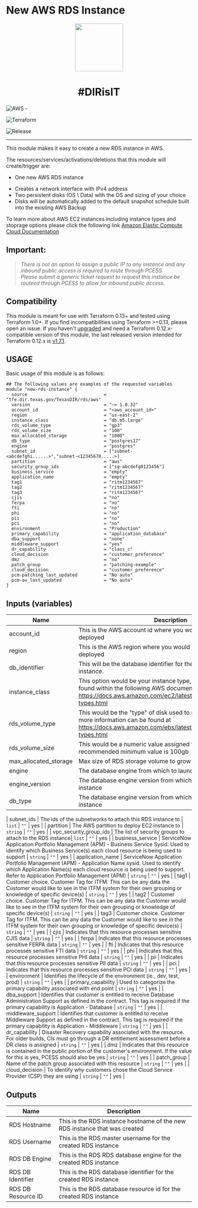 <!--- Update this line to a more specific description -->
# New AWS RDS Instance

<p align="center">
  <img height="130" src="https://www.comsoltx.com/wp-content/uploads/2016/03/logo-dir-e1462808600875.png">
  <h1 align="center">#DIRisIT</h1>
</p>

<!--- Pick Cloud provider Badge -->
![AWS](https://img.shields.io/badge/AWS-%23FF9900.svg?style=for-the-badge&logo=amazon-aws&logoColor=white) -
<!---![Azure](https://img.shields.io/badge/azure-%230072C6.svg?style=for-the-badge&logo=microsoftazure&logoColor=white) -->
<!-- ![Google Cloud](https://img.shields.io/badge/GoogleCloud-%234285F4.svg?style=for-the-badge&logo=google-cloud&logoColor=white) -->
<!---![Oracle](https://img.shields.io/badge/Oracle-F80000?style=for-the-badge&logo=oracle&logoColor=white) -->
![Terraform](https://img.shields.io/badge/terraform-%235835CC.svg?style=for-the-badge&logo=terraform&logoColor=white)

<!--- Replace repository name -->
<!--- ![License](https://badgen.net/github/license/getindata/terraform-module-template/) -->
![Release](https://badgen.net/static/release/1.0.10/blue?icon=github) <br>
<!---  ![Release](https://badgen.net/static/pcm_project-number/prj12345678/) -->

---
<!--- Add information to each section below and be as accurate as possible when filling in the details -->

This module makes it easy to create a new RDS instance in AWS.

The resources/services/activations/deletions that this module will create/trigger are:

- One new AWS RDS instance
<!-- - Dual stacked ipv4 and ipv6 network interface -->
<!-- - Creates a network interface with both IPv4 and IPv6 addresses -->
- Creates a network interface with IPv4 address
- Two persistent disks (OS \ Data) with the OS and sizing of your choice
- Disks will be automatically added to the default snapshot schedule built into the existing AWS Backup

<p>To learn more about AWS EC2 instances including instance types and stoprage options please click the following link <a href="https://docs.aws.amazon.com/ec2/?nc2=h_ql_doc_ec2">Amazon Elastic Compute Cloud Documentation</a></p>

## Important:

> _There is not an option to assign a public IP to any instance and any inbound public access is required to route through PCESS._ <br>
> _Please submit a generic ticket request to request this instance be routeed through PCESS to allow for inbound public access._ <br>

## Compatibility

This module is meant for use with Terraform 0.13+ and tested using Terraform 1.0+. If you find incompatibilities using Terraform >=0.13, please open an issue.
 If you haven't
[upgraded](https://www.terraform.io/upgrade-guides/0-13.html) and need a Terraform
0.12.x-compatible version of this module, the last released version
intended for Terraform 0.12.x is [v1.7.1](https://registry.terraform.io/modules/terraform-google-modules/-cloud-storage/google/v1.7.1).

## USAGE

Basic usage of this module is as follows:

```hcl
## The following values are examples of the requested variables
module "new-rds-instance" {
  source                             = "tfe.dir.texas.gov/TexasDIR/rds/aws"
  version                            = "~> 1.0.32"
  account_id                         = "<aws_account_id>"
  region                             = "us-east-2"
  instance_class                     = "db.m5.large"
  rds_volume_type                    = "gp3"
  rds_volume_size                    = "100"
  max_allocated_storage              = "1000"
  db_type                            = "postgres17"
  engine                             = "postgres"
  subnet_id                          = ["subnet-<abcdefghi......>","subnet-<12345678.....>]
  partition                          = "aws"
  security_group_ids                 = ["sg-abcdefg0123456"]
  business_service                   = "empty"
  application_name                   = "empty"
  tag1                               = "ritm1234567"
  tag2                               = "ritm1234567"
  tag3                               = "ritm1234567"
  cjis                               = "no"
  ferpa                              = "no"
  fti                                = "no"
  phi                                = "no"
  pii                                = "no"
  pci                                = "no"
  environment                        = "Production"
  primary_capability                 = "application_database"
  dba_support                        = "none"
  middleware_support                 = "yes"
  dr_capability                      = "class_c"
  cloud_decision                     = "customer_preference"
  dmz                                = "no"
  patch_group                        = "patching-example"
  cloud_decision                     = "customer_preference"
  pcm-patching_last_updated          = "No auto"
  pcm-av_last_updated                = "No auto"  
}
```
## Inputs (variables)

| Name | Description | Type | Default | Required |
|------|-------------|------|---------|:--------:|
| account_id | This is the AWS account id where you would like the ec2 instance deployed | `string` | `""` | yes |
| region | This is the AWS region where you would like the resource deployed  | `string` | `""` | yes |
| db_identifier | This will be the database identifier for the newly created RDS instance. | `string` | `""` | yes |
| instance_class | This option would be your instance type, more information can be found within the following AWS documentation https://docs.aws.amazon.com/ec2/latest/instancetypes/instance-types.html | `string` | `""` | yes |
| rds_volume_type | This would be the "type" of disk used to run your RDS Instance, more information can be found at https://docs.aws.amazon.com/ebs/latest/userguide/ebs-volume-types.html | `string` | `""` | yes |
| rds_volume_size | This would be a numeric value assigned to your RDS volume, the recommended minimum value is 100gb | `string` | `""` | yes |
| max_allocated_storage | Max size of RDS storage volume to grow to | `string` | `""` | yes |
| engine | The database engine from which to launch new RDS instance   | `string` | `""` | yes |
| engine_version | The database engine version from which to launch new RDS instance   | `string` | `""` | yes |
| db_type | The database engine version from which to launch new RDS instance   | `string` | `""` | yes |

| subnet_ids | The ids of the subnetworks to attach this RDS instance to | `list` | `""` | yes |
| partition | The AWS partition to deploy EC2 instance to | `string` | `""` | yes |
| vpc_security_group_ids | The list of security groups to attach to the RDS instance| `list` | `""` | yes |
| business_service | ServiceNow Application Portfolio Management (APM) - Business Service Sysid.  Used to identify which Business Service(s) each cloud resource is being used to support | `string` | `""` | yes |
| application_name | ServiceNow Application Portfolio Management (APM) - Application Name sysid.  Used to identify which Application Name(s) each cloud resource is being used to support. Refer to Application Portfolio Management (APM) | `string` | `""` | yes |
| tag1 | Customer choice.  Customer Tag for ITFM.  This can be any data the Customer would like to see in the ITFM system for their own grouping or knowledge of specific device(s) | `string` | `""` | yes |
| tag2 | Customer choice.  Customer Tag for ITFM.  This can be any data the Customer would like to see in the ITFM system for their own grouping or knowledge of specific device(s) | `string` | `""` | yes |
| tag3 | Customer choice.  Customer Tag for ITFM.  This can be any data the Customer would like to see in the ITFM system for their own grouping or knowledge of specific device(s) | `string` | `""` | yes |
| cjis | Indicates that this resource processes sensitive CJIS data | `string` | `""` | yes |
| ferpa | Indicates that this resource processes sensitive FERPA data | `string` | `""` | yes |
| fti | Indicates that this resource processes sensitive FTI data | `string` | `""` | yes |
| phi | Indicates that this resource processes sensitive PHI data | `string` | `""` | yes |
| pii | Indicates that this resource processes sensitive PII data | `string` | `""` | yes |
| pci | Indicates that this resource processes sensitive PCI data | `string` | `""` | yes |
| environment | Identifies the lifecycle of the environment (ie., dev, test, prod) | `string` | `""` | yes |
| primary_capability | Used to categorize the primary capability associated with end point | `string` | `""` | yes |
| dba_support | Identifies that customer is entitled to receive Database Administration Support as defined in the contract. This tag is required if the primary capability is Application - Database | `string` | `""` | yes |
| middleware_support | Identifies that customer is entitled to receive Middleware Support as defined in the contract. This tag is required if the primary capability is Application - Middleware | `string` | `""` | yes |
| dr_capability | Disaster Recovery capability associated with the resource.  For older builds, CIs must go through a DR entitlement assessment before a DR class is assigned | `string` | `""` | yes |
| dmz | Indicates that this resource is contained in the public portion of the customer's environment. If the value for this is yes, PCESS should also be yes | `string` | `""` | yes |
| patch_group | Name of the patch group associated with this resource | `string` | `""` | yes |
| cloud_decision | To identify why customers chose the Cloud Service Provider (CSP) they are using | `string` | `""` | yes |

## Outputs
| Name | Description |
|------|-------------|
| RDS Hostname | This is the RDS instance hostname of the new RDS instance that was created |
| RDS Username | This is the RDS master username for the created RDS instance |
| RDS DB Engine | This is the RDS RDS database engine for the created RDS instance |
| RDS DB Identifier | This is the RDS database identifier for the created RDS instance |
| RDS DB Resource ID | This is the RDS database resource id for the created RDS instance |